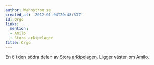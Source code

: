 ```yaml
---
author: Wahnstrom.se
created_at: '2012-01-04T20:48:37Z'
id: Orgo
links:
  mention:
  - Amilo
  - Stora arkipelagen
title: Orgo
---
```


En ö i den södra delen av [Stora arkipelagen]. Ligger väster om [Amilo].

  [Stora arkipelagen]: Stora_arkipelagen
  [Amilo]: Amilo